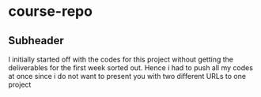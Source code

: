 # course-repo

## Subheader

I initially started off with the codes for this project without getting the deliverables for the first week sorted out. Hence i had to push all my codes at once since i do not want to present you with two different URLs to one project